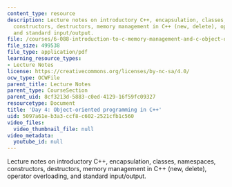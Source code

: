 ```yaml
---
content_type: resource
description: Lecture notes on introductory C++, encapsulation, classes, namespaces,
  constructors, destructors, memory management in C++ (new, delete), operator overloading,
  and standard input/output.
file: /courses/6-088-introduction-to-c-memory-management-and-c-object-oriented-programming-january-iap-2010/5097a61eb3a3ccf8c6022521cfb1c560_MIT6_088IAP10_lec04.pdf
file_size: 499538
file_type: application/pdf
learning_resource_types:
- Lecture Notes
license: https://creativecommons.org/licenses/by-nc-sa/4.0/
ocw_type: OCWFile
parent_title: Lecture Notes
parent_type: CourseSection
parent_uid: 8cf3213d-5883-c0ed-4129-16f59fc09327
resourcetype: Document
title: 'Day 4: Object-oriented programming in C++'
uid: 5097a61e-b3a3-ccf8-c602-2521cfb1c560
video_files:
  video_thumbnail_file: null
video_metadata:
  youtube_id: null
---
```

Lecture notes on introductory C++, encapsulation, classes, namespaces, constructors, destructors, memory management in C++ (new, delete), operator overloading, and standard input/output.